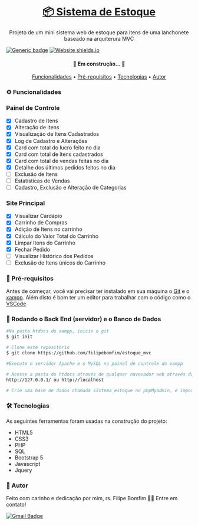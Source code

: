 <h1 align="center">
    <a href="https://pt-br.reactjs.org/">📦 Sistema de Estoque</a>
</h1>
<p align="center">Projeto de um mini sistema web de estoque para itens de uma lanchonete baseado na arquiterura MVC</p>

 [![Generic badge](https://img.shields.io/badge/VERSÃO-1.0-<COLOR>.svg)](https://shields.io/)
 [![Website shields.io](https://img.shields.io/website-up-down-green-red/http/shields.io.svg)](http://shields.io/)
 
 <h4 align="center"> 
	🚧  Em construção...  🚧
</h4>

<p align="center">
 <a href="#features">Funcionalidades</a> •
 <a href="#requisitos">Pré-requisitos</a> •
 <a href="#tecnologias">Tecnologias</a> • 
 <a href="#autor">Autor</a>
</p>

<h3 id="features">⚙️ Funcionalidades</h3>


### Painel de Controle

- [x] Cadastro de Itens
- [x] Alteração de Itens
- [x] Visualização de Itens Cadastrados
- [x] Log de Cadastro e Alterações
- [x] Card com total do lucro feito no dia 
- [x] Card com total de itens cadastrados
- [x] Card com total de vendas feitas no dia
- [x] Detalhe dos últimos pedidos feitos no dia   
- [ ] Exclusão de Itens
- [ ] Estatísticas de Vendas
- [ ] Cadastro, Exclusão e Alteração de Categorias

### Site Principal
- [x] Visualizar Cardápio
- [x] Carrinho de Compras
- [x] Adição de Itens no carrinho
- [x] Cálculo do Valor Total do Carrinho
- [x] Limpar Itens do Carrinho
- [x] Fechar Pedido
- [ ] Visualizar Histórico dos Pedidos
- [ ] Exclusão de Itens únicos do Carrinho  

<h3 id="requisitos">🎲 Pré-requisitos</h3>

Antes de começar, você vai precisar ter instalado em sua máquina o [Git](https://git-scm.com) e o [xampp](https://www.apachefriends.org/pt_br/index.html). 
Além disto é bom ter um editor para trabalhar com o código como o [VSCode](https://code.visualstudio.com/)

### 🎲 Rodando o Back End (servidor) e o Banco de Dados

```bash
#Na pasta htdocs do xampp, inicie o git
$ git init

# Clone este repositório
$ git clone https://github.com/filipebomfim/estoque_mvc

#Execute o servidor Apache e o MySQL no painel de controle do xampp

# Acesse a pasta do htdocs através de qualquer navevador web através da url
http://127.0.0.1/ ou http://localhost

# Crie uma base de dados chamada sistema_estoque no phpMyadmin, e importe o arquivo sistema_estoque.sql nela
```

<h3 id="tecnologias">🛠 Tecnologias</h3>

As seguintes ferramentas foram usadas na construção do projeto:

- HTML5
- CSS3
- PHP
- SQL
- Bootstrap 5
- Javascript
- Jquery

<h3 id="autor">🦸 Autor</h3>

Feito com carinho e dedicação por mim, rs. Filipe Bomfim 👋🏽 Entre em contato!

[![Gmail Badge](https://img.shields.io/badge/-filipe.bomfim99@gmail.com-c14438?style=flat-square&logo=Gmail&logoColor=white&link=mailto:filipe.bomfim99@gmail.com)](mailto:filipe.bomfim99@gmail.com)
